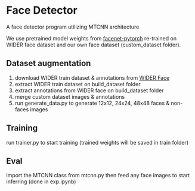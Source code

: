 # Face Detector
A face detector program utilizing MTCNN architecture

We use pretrained model weights from [facenet-pytorch](https://github.com/timesler/facenet-pytorch) re-trained on WIDER face dataset and our own face dataset (custom_dataset folder).

## Dataset augmentation
1. download WIDER train dataset & annotations from [WIDER Face](http://shuoyang1213.me/WIDERFACE/)
2. extract WIDER train dataset on build_dataset folder
3. extract annotations from WIDER face on build_dataset folder
4. merge custom dataset images & annotations
5. run generate_data.py to generate 12x12, 24x24, 48x48 faces & non-faces images

## Training
run trainer.py to start training (trained weights will be saved in train folder)

## Eval
import the MTCNN class from mtcnn.py then feed any face images to start inferring (done in exp.ipynb)
